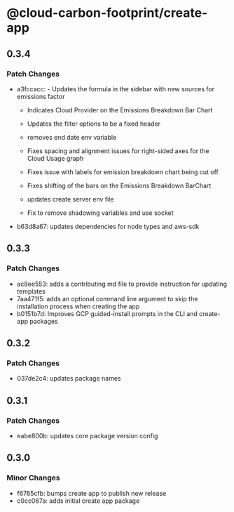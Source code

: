 # @cloud-carbon-footprint/create-app

## 0.3.4

### Patch Changes

- a3fccacc: - Updates the formula in the sidebar with new sources for emissions factor

  - Indicates Cloud Provider on the Emissions Breakdown Bar Chart
  - Updates the filter options to be a fixed header
  - removes end date env variable
  - Fixes spacing and alignment issues for right-sided axes for the Cloud Usage graph
  - Fixes issue with labels for emission breakdown chart being cut off
  - Fixes shifting of the bars on the Emissions Breakdown BarChart

  - updates create server env file
  - Fix to remove shadowing variables and use socket

- b63d8a67: updates dependencies for node types and aws-sdk

## 0.3.3

### Patch Changes

- ac8ee553: adds a contributing md file to provide instruction for updating templates
- 7aa471f5: adds an optional command line argument to skip the installation process when creating the app
- b0151b7d: Improves GCP guided-install prompts in the CLI and create-app packages

## 0.3.2

### Patch Changes

- 037de2c4: updates package names

## 0.3.1

### Patch Changes

- eabe800b: updates core package version config

## 0.3.0

### Minor Changes

- f6765cfb: bumps create app to publish new release
- c0cc067a: adds initial create app package
